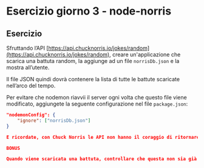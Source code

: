 # Esercizio giorno 3 - node-norris

## Esercizio

Sfruttando l’API [https://api.chucknorris.io/jokes/random](https://api.chucknorris.io/jokes/random), creare un'applicazione che scarica una battuta random, la aggiunge ad un file `norrisDb.json` e la mostra all’utente.

Il file JSON quindi dovrà contenere la lista di tutte le battute scaricate nell’arco del tempo.

Per evitare che nodemon riavvii il server ogni volta che questo file viene modificato, aggiungete la seguente configurazione nel file `package.json`:

```json
"nodemonConfig": {
	"ignore": ["norrisDb.json"]
}

E ricordate, con Chuck Norris le API non hanno il coraggio di ritornare un errore, per paura che Chuck le punisca.

BONUS

Quando viene scaricata una battuta, controllare che questa non sia già presente nel file JSON locale. Se lo è, caricare un'altra battuta.

```
